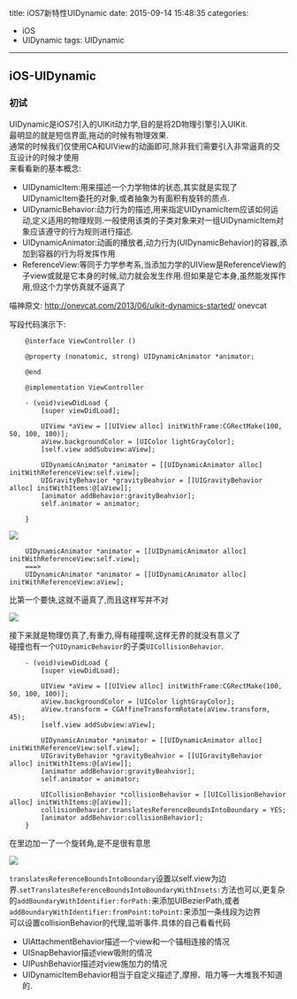 title: iOS7新特性UIDynamic 
date: 2015-09-14 15:48:35
categories:
- iOS
- UIDynamic
tags: UIDynamic
---

## iOS-UIDynamic    

### 初试    

UIDynamic是iOS7引入的UIKit动力学,目的是将2D物理引擎引入UIKit.    
最明显的就是短信界面,拖动的时候有物理效果.    
通常的时候我们仅使用CA和UIView的动画即可,除非我们需要引入非常逼真的交互设计的时候才使用     
来看看新的基本概念:    

- UIDynamicItem:用来描述一个力学物体的状态,其实就是实现了UIDynamicItem委托的对象,或者抽象为有面积有旋转的质点.     
- UIDynamicBehavior:动力行为的描述,用来指定UIDynamicItem应该如何运动,定义适用的物理规则.一般使用该类的子类对象来对一组UIDynamicItem对象应该遵守的行为规则进行描述.    
- UIDynamicAnimator:动画的播放者,动力行为(UIDynamicBehavior)的容器,添加到容器的行为将发挥作用
- ReferenceView:等同于力学参考系,当添加力学的UIView是ReferenceView的子view或就是它本身的时候,动力就会发生作用.但如果是它本身,虽然能发挥作用,但这个力学仿真就不逼真了    

喵神原文: http://onevcat.com/2013/06/uikit-dynamics-started/ onevcat     

<!-- more -->

写段代码演示下:    

``` code
    @interface ViewController ()

    @property (nonatomic, strong) UIDynamicAnimator *animator;

    @end

    @implementation ViewController

    - (void)viewDidLoad {
        [super viewDidLoad];
        
        UIView *aView = [[UIView alloc] initWithFrame:CGRectMake(100, 50, 100, 100)];
        aView.backgroundColor = [UIColor lightGrayColor];
        [self.view addSubview:aView];
        
        UIDynamicAnimator *animator = [[UIDynamicAnimator alloc] initWithReferenceView:self.view];
        UIGravityBehavior *gravityBeahvior = [[UIGravityBehavior alloc] initWithItems:@[aView]];
        [animator addBehavior:gravityBeahvior];
        self.animator = animator;
        
    }
```

![](/images/iOS/uidynamic/lesson/1.gif)

```
    UIDynamicAnimator *animator = [[UIDynamicAnimator alloc] initWithReferenceView:self.view];
    ===>
    UIDynamicAnimator *animator = [[UIDynamicAnimator alloc] initWithReferenceView:aView];
```

比第一个要快,这就不逼真了,而且这样写并不对     

![](/images/iOS/uidynamic/lesson/2.gif)

接下来就是物理仿真了,有重力,得有碰撞啊,这样无界的就没有意义了     
碰撞也有一个`UIDynamicBehavior`的子类`UICollisionBehavior`.    

``` code
    - (void)viewDidLoad {
        [super viewDidLoad];
        
        UIView *aView = [[UIView alloc] initWithFrame:CGRectMake(100, 50, 100, 100)];
        aView.backgroundColor = [UIColor lightGrayColor];
        aView.transform = CGAffineTransformRotate(aView.transform, 45);
        [self.view addSubview:aView];
        
        UIDynamicAnimator *animator = [[UIDynamicAnimator alloc] initWithReferenceView:self.view];
        UIGravityBehavior *gravityBeahvior = [[UIGravityBehavior alloc] initWithItems:@[aView]];
        [animator addBehavior:gravityBeahvior];
        self.animator = animator;
        
        UICollisionBehavior *collisionBehavior = [[UICollisionBehavior alloc] initWithItems:@[aView]];
        collisionBehavior.translatesReferenceBoundsIntoBoundary = YES;
        [animator addBehavior:collisionBehavior];
    }
```

在里边加一了一个旋转角,是不是很有意思    

![](/images/iOS/uidynamic/lesson/3.gif)

`translatesReferenceBoundsIntoBoundary`设置以self.view为边界.`setTranslatesReferenceBoundsIntoBoundaryWithInsets:`方法也可以,更复杂的`addBoundaryWithIdentifier:forPath:`来添加UIBezierPath,或者`addBoundaryWithIdentifier:fromPoint:toPoint:`来添加一条线段为边界     
可以设置collisionBehavior的代理,监听事件.具体的自己看看代码     

- UIAttachmentBehavior描述一个view和一个锚相连接的情况
- UISnapBehavior描述view吸附的情况
- UIPushBehavior描述对view施加力的情况
- UIDynamicItemBehavior相当于自定义描述了,摩擦、阻力等一大堆我不知道的.











